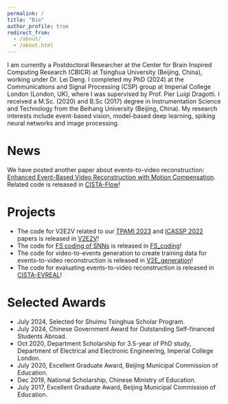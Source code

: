 ```yaml
---
permalink: /
title: "Bio"
author_profile: true
redirect_from: 
  - /about/
  - /about.html
---
```



I am currently a Postdoctoral Researcher at the Center for Brain Inspired Computing Research (CBICR) at Tsinghua University (Beijing, China), working under Dr. Lei Deng. I completed my PhD (2024) at the Communications and Signal Processing (CSP) group at Imperial College London (London, UK), where I was supervised by Prof. Pier Luigi Dragotti. I received a M.Sc. (2020) and B.Sc (2017) degree in Instrumentation Science and Technology from the Beihang University (Beijing, China). My research interests include event-based vision, model-based deep learning, spiking neural networks and image processing.

# News

We have posted another paper about events-to-video reconstruction: [Enhanced Event-Based Video Reconstruction with Motion Compensation](https://arxiv.org/abs/2403.11961). Related code is released in [CISTA-Flow](https://github.com/lsying009/CISTA-Flow)! 

# Projects 
- The code for V2E2V related to our [TPAMI 2023](https://doi.org/10.1109/TPAMI.2023.3278940) and [ICASSP 2022](https://doi.org/10.1109/ICASSP43922.2022.9746331) papers is released in [V2E2V](https://github.com/lsying009/V2E2V)!
- The code for [FS coding of SNNs](https://doi.org/10.3389/fnins.2023.1266003) is released in [FS_coding](https://github.com/lsying009/FS_coding)!
- The code for video-to-events generation to create training data for events-to-video reconstruction is released in [V2E_generation](https://github.com/lsying009/V2E_generation)!
- The code for evaluating events-to-video reconstruction is released in [CISTA-EVREAL](https://github.com/lsying009/CISTA-EVREAL)!


# Selected Awards
- July 2024, Selected for Shuimu Tsinghua Scholar Program. 
- July 2024, Chinese Government Award for Outstanding Self-financed Students Abroad.
- Oct 2020, Department Scholarship for 3.5-year of PhD study, Department of Electrical and Electronic Engineering, Imperial College London.
- July 2020, Excellent Graduate Award, Beijing Municipal Commission of Education.
- Dec 2019, National Scholarship, Chinese Ministry of Education.
- July 2017, Excellent Graduate Award, Beijing Municipal Commission of Education.
